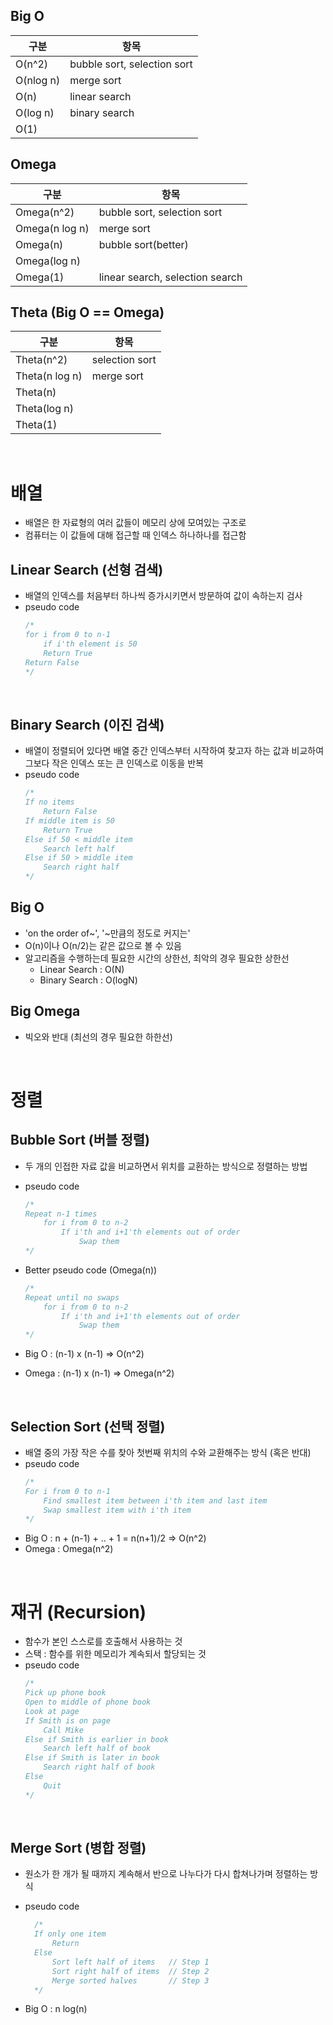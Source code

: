 ## Big O
|구분    |항목   |
|----|---|
|O(n^2) | bubble sort, selection sort|
|O(nlog n) | merge sort
|O(n) | linear search
|O(log n) | binary search
|O(1) | 

## Omega
|구분    |항목   |
|--|---|
|Omega(n^2) | bubble sort, selection sort
|Omega(n log n) | merge sort
|Omega(n) | bubble sort(better)
|Omega(log n) |
|Omega(1) | linear search, selection search

## Theta (Big O == Omega)
|구분   |항목   |
|--|---|
| Theta(n^2) | selection sort
| Theta(n log n) | merge sort
| Theta(n) |
| Theta(log n) |
| Theta(1) |

</br>



# 배열
- 배열은 한 자료형의 여러 값들이 메모리 상에 모여있는 구조로
- 컴퓨터는 이 값들에 대해 접근할 때 인덱스 하나하나를 접근함

## Linear Search (선형 검색)
- 배열의 인덱스를 처음부터 하나씩 증가시키면서 방문하여 값이 속하는지 검사
- pseudo code
    ```c
    /*
    for i from 0 to n-1
        if i'th element is 50
        Return True
    Return False
    */
    ```

<br>

## Binary Search (이진 검색)
- 배열이 정렬되어 있다면 배열 중간 인덱스부터 시작하여 찾고자 하는 값과 비교하여 그보다 작은 인덱스 또는 큰 인덱스로 이동을 반복
- pseudo code
    ```c
    /*
    If no items
        Return False
    If middle item is 50
        Return True
    Else if 50 < middle item
        Search left half
    Else if 50 > middle item
        Search right half
    */
    ```
## Big O
- 'on the order of~', '~만큼의 정도로 커지는'
- O(n)이나 O(n/2)는 같은 값으로 볼 수 있음
- 알고리즘을 수행하는데 필요한 시간의 상한선, 최악의 경우 필요한 상한선
    - Linear Search : O(N)
    - Binary Search : O(logN)

## Big Omega
- 빅오와 반대 (최선의 경우 필요한 하한선)

</br>

# 정렬
## Bubble Sort (버블 정렬)
- 두 개의 인접한 자료 값을 비교하면서 위치를 교환하는 방식으로 정렬하는 방법
- pseudo code
    ```c
    /*
    Repeat n-1 times
        for i from 0 to n-2
            If i'th and i+1'th elements out of order
                Swap them
    */
    ```

- Better pseudo code (Omega(n))
    ```c
    /*
    Repeat until no swaps
        for i from 0 to n-2
            If i'th and i+1'th elements out of order
                Swap them
    */
    ```

- Big O : (n-1) x (n-1) => O(n^2)
- Omega : (n-1) x (n-1) => Omega(n^2)

<br>

## Selection Sort (선택 정렬)
- 배열 중의 가장 작은 수를 찾아 첫번째 위치의 수와 교환해주는 방식 (혹은 반대)
- pseudo code
    ```c
    /*
    For i from 0 to n-1
        Find smallest item between i'th item and last item
        Swap smallest item with i'th item
    */
   ```
- Big O : n + (n-1) + .. + 1 = n(n+1)/2 => O(n^2)
- Omega : Omega(n^2)

<br>

# 재귀 (Recursion)
- 함수가 본인 스스로를 호출해서 사용하는 것
- 스택 : 함수를 위한 메모리가 계속되서 할당되는 것
- pseudo code
    ```c
    /*
    Pick up phone book
    Open to middle of phone book
    Look at page
    If Smith is on page
        Call Mike
    Else if Smith is earlier in book
        Search left half of book
    Else if Smith is later in book
        Search right half of book
    Else
        Quit
    */
   ```

<br>   

## Merge Sort (병합 정렬)
- 원소가 한 개가 될 때까지 계속해서 반으로 나누다가 다시 합쳐나가며 정렬하는 방식
- pseudo code
  ```c
    /*
    If only one item
        Return
    Else
        Sort left half of items   // Step 1
        Sort right half of items  // Step 2
        Merge sorted halves       // Step 3
    */
   ```

- Big O : n log(n)
